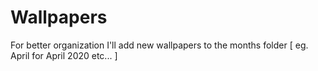# Wallpapers


For better organization I'll add new wallpapers to the months folder [ eg. April for April 2020 etc... ]

